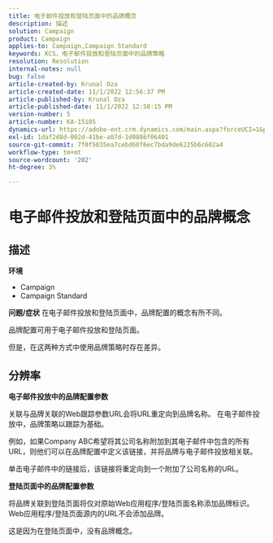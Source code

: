 ```yaml
---
title: 电子邮件投放和登陆页面中的品牌概念
description: 描述
solution: Campaign
product: Campaign
applies-to: Campaign,Campaign Standard
keywords: KCS，电子邮件投放和登陆页面中的品牌策略
resolution: Resolution
internal-notes: null
bug: false
article-created-by: Krunal Oza
article-created-date: 11/1/2022 12:56:37 PM
article-published-by: Krunal Oza
article-published-date: 11/1/2022 12:58:15 PM
version-number: 5
article-number: KA-15105
dynamics-url: https://adobe-ent.crm.dynamics.com/main.aspx?forceUCI=1&pagetype=entityrecord&etn=knowledgearticle&id=6d72049d-e459-ed11-9561-6045bd0067ea
exl-id: 1daf2d8d-002d-41be-a87d-1d0886f06401
source-git-commit: 7f0f5035ea7cebd60f6ec7bda9de6225b6c602a4
workflow-type: tm+mt
source-wordcount: '202'
ht-degree: 3%

---
```


# 电子邮件投放和登陆页面中的品牌概念

## 描述

<b>环境</b>
- Campaign
- Campaign Standard



<b>问题/症状</b>
在电子邮件投放和登陆页面中，品牌配置的概念有所不同。

品牌配置可用于电子邮件投放和登陆页面。

但是，在这两种方式中使用品牌策略时存在差异。






## 分辨率

<b>电子邮件投放中的品牌配置参数</b>


关联与品牌关联的Web跟踪参数URL会将URL重定向到品牌名称。 在电子邮件投放中，品牌策略以跟踪为基础。

例如，如果Company ABC希望将其公司名称附加到其电子邮件中包含的所有URL，则他们可以在品牌配置中定义该链接，并将品牌与电子邮件投放相关联。

单击电子邮件中的链接后，该链接将重定向到一个附加了公司名称的URL。




<b>登陆页面中的品牌配置参数</b>


将品牌关联到登陆页面将仅对原始Web应用程序/登陆页面名称添加品牌标识。 Web应用程序/登陆页面源内的URL不会添加品牌。

这是因为在登陆页面中，没有品牌概念。
